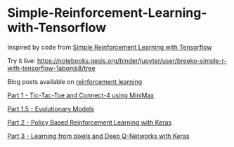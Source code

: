 # Simple-Reinforcement-Learning-with-Tensorflow

Inspired by code from [Simple Reinforcement Learning with Tensorflow](https://medium.com/emergent-future/simple-reinforcement-learning-with-tensorflow-part-0-q-learning-with-tables-and-neural-networks-d195264329d0#.dxzgzsnfo)

Try it live:
https://notebooks.gesis.org/binder/jupyter/user/breeko-simple-r-with-tensorflow-1abonjs8/tree

Blog posts available on [reinforcement learning](https://medium.com/ml-everything)

[Part 1 - Tic-Tac-Toe and Connect-4 using MiniMax](https://medium.com/ml-everything/tic-tac-toe-and-connect-4-using-mini-max-deb25544f3b7)

[Part 1.5 - Evolutionary Models](https://medium.com/ml-everything/evolutionary-learning-models-with-openai-854b5583cf97)

[Part 2 - Policy Based Reinforcement Learning with Keras](https://medium.com/ml-everything/policy-based-reinforcement-learning-with-keras-4996015a0b1)

[Part 3 - Learning from pixels and Deep Q-Networks with Keras](https://medium.com/ml-everything/learning-from-pixels-and-deep-q-networks-with-keras-20c5f3a78a0)
